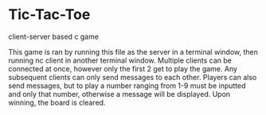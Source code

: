 # Tic-Tac-Toe
client-server based c game

This game is ran by running this file as the server in a terminal window, then running nc client in another terminal window.
Multiple clients can be connected at once, however only the first 2 get to play the game. Any subsequent clients can only
send messages to each other. Players can also send messages, but to play a number ranging from 1-9 must be inputted
and only that number, otherwise a message will be displayed. Upon winning, the board is cleared.
